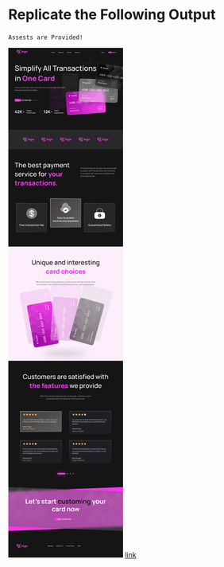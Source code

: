 # Replicate the Following Output

`Assests are Provided!`

![Project 1](./Credit%20card%20landing%20page.png)
[link](https://credit-card-landing-pagee.netlify.app/)
